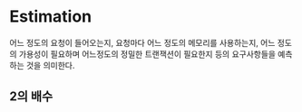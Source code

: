 # Estimation
어느 정도의 요청이 들어오는지, 요청마다 어느 정도의 메모리를 사용하는지, 어느 정도의 가용성이 필요하며 어느정도의 정밀한 트랜잭션이 필요한지 등의 요구사항들을 예측하는 것을 의미한다.

## 2의 배수
